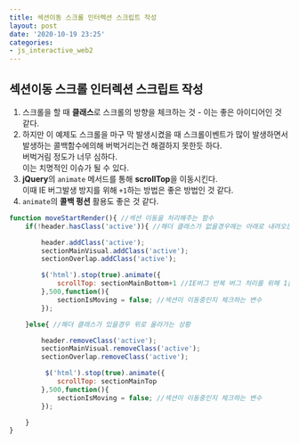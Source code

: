 ```yaml
---
title: 섹션이동 스크롤 인터렉션 스크립트 작성
layout: post
date: '2020-10-19 23:25'
categories:
- js_interactive_web2
---
```


## 섹션이동 스크롤 인터렉션 스크립트 작성

1. 스크롤을 할 때 **클래스**로 스크롤의 방향을 체크하는 것 - 이는 좋은 아이디어인 것 같다.
2. 하지만 이 예제도 스크롤을 마구 막 발생시켰을 때 스크롤이벤트가 많이 발생하면서 발생하는 콜백함수에의해 버벅거리는건 해결하지 못한듯 하다.  
   버벅거림 정도가 너무 심하다.  
   이는 치명적인 이슈가 될 수 있다.
3. **jQuery**의 `animate` 메서드를 통해 **scrollTop**을 이동시킨다.  
   이때 IE 버그발생 방지를 위해 `+1`하는 방법은 좋은 방법인 것 같다.
4. `animate`의 **콜백 펑션** 활용도 좋은 것 같다.

```javascript
function moveStartRender(){ //섹션 이동을 처리해주는 함수
    if(!header.hasClass('active')){ //해더 클래스가 없을경우에는 아래로 내려오는 상황

        header.addClass('active');
        sectionMainVisual.addClass('active');
        sectionOverlap.addClass('active');

        $('html').stop(true).animate({
            scrollTop: sectionMainBottom+1 //IE버그 반복 버그 처리를 위해 1을 추가합니다.
        },500,function(){
            sectionIsMoving = false; //섹션이 이동중인지 체크하는 변수
        });

    }else{ //해더 클래스가 있을경우 위로 올라가는 상황

        header.removeClass('active');
        sectionMainVisual.removeClass('active');
        sectionOverlap.removeClass('active');

         $('html').stop(true).animate({
            scrollTop: sectionMainTop
        },500,function(){
            sectionIsMoving = false; //섹션이 이동중인지 체크하는 변수
        });

    }
}
```
